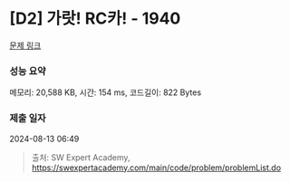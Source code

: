 # [D2] 가랏! RC카! - 1940 

[문제 링크](https://swexpertacademy.com/main/code/problem/problemDetail.do?contestProbId=AV5PjMgaALgDFAUq) 

### 성능 요약

메모리: 20,588 KB, 시간: 154 ms, 코드길이: 822 Bytes

### 제출 일자

2024-08-13 06:49



> 출처: SW Expert Academy, https://swexpertacademy.com/main/code/problem/problemList.do